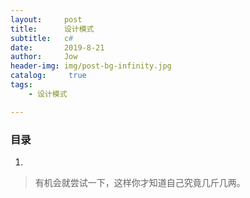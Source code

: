 ```yaml
---
layout:     post
title:      设计模式
subtitle:   c#
date:       2019-8-21
author:     Jow
header-img: img/post-bg-infinity.jpg
catalog: 	 true 
tags:
    - 设计模式

---
```


### 目录
1. 


> 有机会就尝试一下，这样你才知道自己究竟几斤几两。




